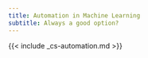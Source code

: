 ```yaml
---
title: Automation in Machine Learning
subtitle: Always a good option?
---
```



{{< include _cs-automation.md >}}